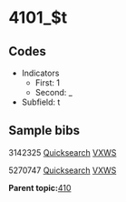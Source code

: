 # 4101\_$t

## Codes

-   Indicators
    -   First: 1
    -   Second: \_
-   Subfield: t

## Sample bibs

3142325 [Quicksearch](https://search.library.yale.edu/catalog/3142325) [VXWS](http://prodorbis.library.yale.edu:7014/vxws/GetHoldingsService?bibId=3142325)

5270747 [Quicksearch](https://search.library.yale.edu/catalog/5270747) [VXWS](http://prodorbis.library.yale.edu:7014/vxws/GetHoldingsService?bibId=5270747)

**Parent topic:**[410](../../tags/410/410.md)

